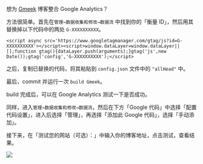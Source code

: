 想为 [Gmeek](https://meekdai.com/Gmeek.html) 博客整合 Google Analytics？

方法很简单。首先在`管理→数据收集和修改→数据流` 中找到你的「衡量 ID」，然后用其替换掉以下代码中的两处 `G-XXXXXXXXXX`。

```
<script async src='https://www.googletagmanager.com/gtag/js?id=G-XXXXXXXXXX'></script><script>window.dataLayer=window.dataLayer||[];function gtag(){dataLayer.push(arguments);}gtag('js',new Date());gtag('config','G-XXXXXXXXXX');</script>
```

之后，复制已替换的代码，将其粘贴到 `config.json` 文件中的 `"allHead"` 中。

最后，commit 并运行一次 `build Gmeek`。

build 完成后，可以在 Google Analytics 测试一下是否成功。

同样，进入`管理→数据收集和修改→数据流`，然后在下方「Google 代码」中选择「配置代码设置」，进入后选择「管理」，再选择「添加此 Google 代码」，选择「手动添加」。

接下来，在「测试您的网站（可选）：」中输入你的博客地址，点击测试，查看结果。

![](https://i.imgur.com/mgY6Wrd.png)
